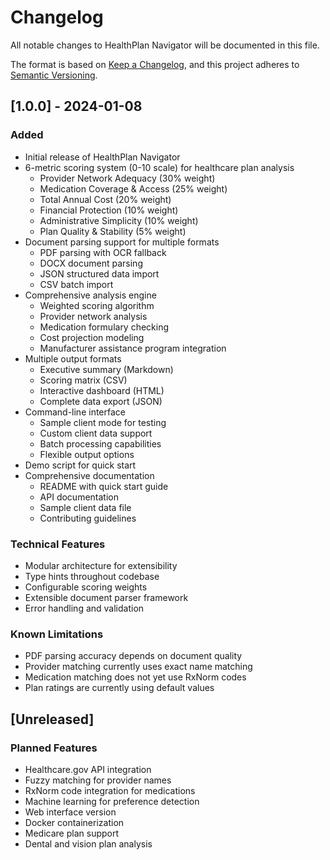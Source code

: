 # Changelog

All notable changes to HealthPlan Navigator will be documented in this file.

The format is based on [Keep a Changelog](https://keepachangelog.com/en/1.0.0/),
and this project adheres to [Semantic Versioning](https://semver.org/spec/v2.0.0.html).

## [1.0.0] - 2024-01-08

### Added
- Initial release of HealthPlan Navigator
- 6-metric scoring system (0-10 scale) for healthcare plan analysis
  - Provider Network Adequacy (30% weight)
  - Medication Coverage & Access (25% weight)
  - Total Annual Cost (20% weight)
  - Financial Protection (10% weight)
  - Administrative Simplicity (10% weight)
  - Plan Quality & Stability (5% weight)
- Document parsing support for multiple formats
  - PDF parsing with OCR fallback
  - DOCX document parsing
  - JSON structured data import
  - CSV batch import
- Comprehensive analysis engine
  - Weighted scoring algorithm
  - Provider network analysis
  - Medication formulary checking
  - Cost projection modeling
  - Manufacturer assistance program integration
- Multiple output formats
  - Executive summary (Markdown)
  - Scoring matrix (CSV)
  - Interactive dashboard (HTML)
  - Complete data export (JSON)
- Command-line interface
  - Sample client mode for testing
  - Custom client data support
  - Batch processing capabilities
  - Flexible output options
- Demo script for quick start
- Comprehensive documentation
  - README with quick start guide
  - API documentation
  - Sample client data file
  - Contributing guidelines

### Technical Features
- Modular architecture for extensibility
- Type hints throughout codebase
- Configurable scoring weights
- Extensible document parser framework
- Error handling and validation

### Known Limitations
- PDF parsing accuracy depends on document quality
- Provider matching currently uses exact name matching
- Medication matching does not yet use RxNorm codes
- Plan ratings are currently using default values

## [Unreleased]

### Planned Features
- Healthcare.gov API integration
- Fuzzy matching for provider names
- RxNorm code integration for medications
- Machine learning for preference detection
- Web interface version
- Docker containerization
- Medicare plan support
- Dental and vision plan analysis